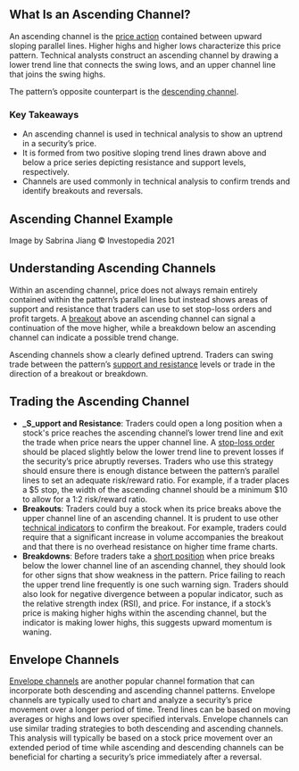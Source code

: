 ## What Is an Ascending Channel?

An ascending channel is the [price action](https://www.investopedia.com/terms/p/price-action.asp) contained between upward sloping parallel lines. Higher highs and higher lows characterize this price pattern. Technical analysts construct an ascending channel by drawing a lower trend line that connects the swing lows, and an upper channel line that joins the swing highs.

The pattern’s opposite counterpart is the [descending channel](https://www.investopedia.com/terms/d/descendingchannel.asp).

### Key Takeaways

-   An ascending channel is used in technical analysis to show an uptrend in a security’s price.
-   It is formed from two positive sloping trend lines drawn above and below a price series depicting resistance and support levels, respectively.
-   Channels are used commonly in technical analysis to confirm trends and identify breakouts and reversals.

## Ascending Channel Example

Image by Sabrina Jiang © Investopedia 2021

## Understanding Ascending Channels

Within an ascending channel, price does not always remain entirely contained within the pattern’s parallel lines but instead shows areas of support and resistance that traders can use to set stop-loss orders and profit targets. A [breakout](https://www.investopedia.com/terms/b/breakout.asp) above an ascending channel can signal a continuation of the move higher, while a breakdown below an ascending channel can indicate a possible trend change.

Ascending channels show a clearly defined uptrend. Traders can swing trade between the pattern’s [support and resistance](https://www.investopedia.com/trading/support-and-resistance-basics/) levels or trade in the direction of a breakout or breakdown.

## Trading the Ascending Channel

-   **_S_upport and Resistance**: Traders could open a long position when a stock's price reaches the ascending channel’s lower trend line and exit the trade when price nears the upper channel line. A [stop-loss order](https://www.investopedia.com/terms/s/stop-lossorder.asp) should be placed slightly below the lower trend line to prevent losses if the security’s price abruptly reverses. Traders who use this strategy should ensure there is enough distance between the pattern’s parallel lines to set an adequate risk/reward ratio. For example, if a trader places a $5 stop, the width of the ascending channel should be a minimum $10 to allow for a 1:2 risk/reward ratio.
-   **Breakouts**: Traders could buy a stock when its price breaks above the upper channel line of an ascending channel. It is prudent to use other [technical indicators](https://www.investopedia.com/terms/t/technicalindicator.asp) to confirm the breakout. For example, traders could require that a significant increase in volume accompanies the breakout and that there is no overhead resistance on higher time frame charts.
-   **Breakdowns**: Before traders take a [short position](https://www.investopedia.com/terms/s/short.asp) when price breaks below the lower channel line of an ascending channel, they should look for other signs that show weakness in the pattern. Price failing to reach the upper trend line frequently is one such warning sign. Traders should also look for negative divergence between a popular indicator, such as the relative strength index (RSI), and price. For instance, if a stock’s price is making higher highs within the ascending channel, but the indicator is making lower highs, this suggests upward momentum is waning.

## Envelope Channels

[Envelope channels](https://www.investopedia.com/terms/e/envelope-channel.asp) are another popular channel formation that can incorporate both descending and ascending channel patterns. Envelope channels are typically used to chart and analyze a security’s price movement over a longer period of time. Trend lines can be based on moving averages or highs and lows over specified intervals. Envelope channels can use similar trading strategies to both descending and ascending channels. This analysis will typically be based on a stock price movement over an extended period of time while ascending and descending channels can be beneficial for charting a security’s price immediately after a reversal.